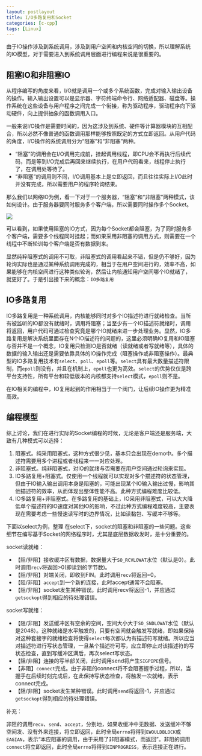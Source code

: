 ```yaml
---
layout: postlayout
title: I/O多路复用和Socket
categories: [c-cpp]
tags: [Linux]
---
```


由于IO操作涉及到系统调用，涉及到用户空间和内核空间的切换，所以理解系统的IO模型，对于需要进入到系统调用层面进行编程来说是很重要的。

## 阻塞IO和非阻塞IO

从程序编写的角度来看，I/O就是调用一个或多个系统函数，完成对输入输出设备的操作。输入输出设置可以是显示器、字符终端命令行、网络适配器、磁盘等。操作系统在这些设备与用户程序之间完成一个衔接，称为驱动程序，驱动程序向下驱动硬件，向上提供抽象的函数调用入口。

一般来说I/O操作是需要时间的，因为这涉及到系统、硬件等计算器模块的互相配合，所以必然不像普通的函数调用那样能够按照既定的方式立即返回。从用户代码的角度，I/O操作的系统调用分为“阻塞”和“非阻塞”两种。

- “阻塞”的调用会在I/O调用完成前，挂起调用线程，即CPU会不再执行后续代码，而是等到I/O完成后再回来继续执行，在用户代码看来，线程停止执行了，在调用处等待了。
- “非阻塞”的调用则不同，I/O调用基本上是立即返回，而且往往实际上I/O此时并没有完成，所以需要用户的程序轮询结果。


那么我们以网络IO为例，看一下对于一个服务器，“阻塞”和“非阻塞”两种模式，该如何设计。由于服务器要同时服务多个客户端，所以需要同时操作多个Socket。

![](http://7d9ov8.com1.z0.glb.clouddn.com/2016-02-29-socket-io-01.png)

可以看到，如果使用阻塞的IO方式，因为每个Socket都会阻塞，为了同时服务多个客户端，需要多个线程同时挂起；而如果采用非阻塞的调用方式，则需要在一个线程中不断轮训每个客户端是否有数据到来。

显然纯粹阻塞式的调用不可取，非阻塞式的调用看起来不错，但是仍不够好，因为轮询实际也是通过某种系统调用完成的，相当于在用户空间进行的，效率不高，如果能够在内核空间进行这种类似轮询，然后让内核通知用户空间哪个IO就绪了，就更好了。于是引出接下来的概念：`IO多路复用`


## IO多路复用

IO多路复用是一种系统调用，内核能够同时对多个IO描述符进行就绪检查。当所有被监听的IO都没有就绪时，调用将阻塞；当至少有一个IO描述符就绪时，调用将返回，用户代码可通过检查究竟是哪个IO就绪来进一步处理业务。显然，IO多路复用是解决系统里面存在N个IO描述符的问题的，这里必须明确IO复用和IO阻塞与否并不是一个概念，IO复用只检测IO是否就绪（读就绪或者写就绪等），具体的数据的输入输出还是需要依靠具体的IO操作完成（阻塞操作或非阻塞操作）。最典型的IO多路复用技术有`select`、`poll`、`epoll`等。`select`具有最大数量描述符限制，而`epoll`则没有，并且在机制上，`epoll`也更为高效。`select`的优势仅仅是跨平台支持性，所有平台和较低版本的内核都支持`select`模式，`epoll`则不是。

在IO相关的编程中，IO复用起到的作用相当于一个阀门，让后续IO操作更为精准高效。

## 编程模型

综上讨论，我们在进行实际的Socket编程的时候，无论是客户端还是服务端，大致有几种模式可以选择：

1. 阻塞式。纯采用阻塞式，这种方式很少见，基本只会出现在demo中。多个描述符需要用多个进程或者线程来一一对应处理。
2. 非阻塞式。纯非阻塞式，对IO的就绪与否需要在用户空间通过轮询来实现。
3. IO多路复用+阻塞式。仅使用一个线程就可以实现对多个描述符的状态管理，但由于IO输入输出调用本身是阻塞的，可能出现某个IO输入输出过慢，影响其他描述符的效率，从而体现出整体性能不高。此种方式编程难度比较低。
4. IO多路复用+非阻塞式。在多路复用的基础上，IO采用非阻塞式，可以大大降低单个描述符的IO速度对其他IO的影响，不过此种方式编程难度较高，主要表现在需要考虑一些慢速读写时的边界情况，比如读黏包、写缓冲不够等。


下面以select为例，整理 在select下，socket的阻塞和非阻塞的一些问题。这些细节在编写基于Socket的网络程序时，尤其是底层数据收发时，是十分重要的。

socket读就绪：

- 【阻/非阻】接收缓冲区有数据，数据量大于`SO_RCVLOWAT`水位（默认是0）。此时调用`recv`将返回>0(即读到的字节数)。
- 【阻/非阻】对端关闭，即收到FIN。此时调用`recv`将返回=0。
- 【阻/非阻】`accept`到一个新的连接，此时accept通常不会阻塞。
- 【阻/非阻】socket发生某种错误。此时调用recv将返回-1，并应通过`getsockopt`得到相应的待处理错误。

socket写就绪：

- 【阻/非阻】发送缓冲区有空余的空间，空间大小大于`SO_SNDLOWAT`水位（默认是2048）。这种就绪是水平触发的，只要有空间就会触发写就绪，即如果保持对这种套接字的就绪检查将使得`select`每次都认为有描述符写就绪。所以应当对描述符进行写状态管理，一旦某个描述符可写，应立即停止对该描述符的写状态检查，直到写缓冲区满后，再次select写状态。
- 【阻/非阻】连接的写半部关闭，此时调用send将产生`SIGPIPE`信号。
- 【非阻】`connect`完成。由于非阻的connect将不会阻塞握手过程，所以，当握手在后续时刻完成后，在此保持写状态检查，将触发一次就绪，表示connect完成。
- 【阻/非阻】socket发生某种错误。此时调用`send`将返回-1，并应通过`getsockopt`得到相应的待处理错误。

补充：

非阻的调用`recv`、`send`、`accept`，分别地，如果收缓冲中无数据、发送缓冲不够空间发、没有外来连接，将立即返回，此时全局`errno`将得到`EWOULDBLOCK`或`EAGIAN`，表示“本应阻塞的调用，由于采用了非阻塞模式，而返回”。非阻的调用`connect`将立即返回，此时全局`errno`将得到`EINPROGRESS`，表示连接正在进行。


